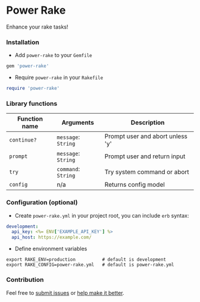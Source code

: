 # Power Rake

Enhance your rake tasks!


### Installation 

- Add `power-rake` to your `Gemfile`

```ruby
gem 'power-rake'
```

- Require `power-rake` in your `Rakefile`

```ruby
require 'power-rake'
```

### Library functions

Function name | Arguments | Description
--------------|-----------|-------------
`continue?` | `message`: `String` | Prompt user and abort unless 'y'
`prompt` | `message`: `String` | Prompt user and return input
`try` | `command`: `String` | Try system command or abort
`config` | n/a | Returns config model


### Configuration (optional)

- Create `power-rake.yml` in your project root, you can include `erb` syntax:

```yaml
development:
  api_key: <%= ENV['EXAMPLE_API_KEY'] %>
  api_host: https://example.com/
```

- Define environment variables

```
export RAKE_ENV=production          # default is development
export RAKE_CONFIG=power-rake.yml   # default is power-rake.yml
```

### Contribution

Feel free to [submit issues](https://github.com/ryaan-anthony/power-rake/issues) or [help make it better](https://github.com/ryaan-anthony/power-rake/pulls). 
